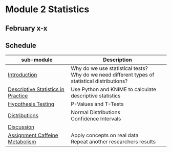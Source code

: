# Module 2 Statistics  

## February x-x

## Schedule


| sub-module|Description|
|---|---|
|[Introduction](https://bnorthan.github.io/inf-428-data-analytics-online/Module2/Statistics) | Why do we use statistical tests?<br> Why do we need different types of statistical distributions? |
|[Descriptive Statistics in Practice](https://bnorthan.github.io/inf-428-data-analytics-online/Module2/StatisticsInPractice) | Use Python and KNIME to calculate descriptive statistics|  
|[Hypothesis Testing](https://bnorthan.github.io/inf-428-data-analytics-online/Module2/PValuesTTests) | P-Values and T-Tests|  
|[Distributions](https://bnorthan.github.io/inf-428-data-analytics-online/Module2/Distributions) | Normal Distributions<br> Confidence Intervals|  
|[Discussion](https://bnorthan.github.io/inf-428-data-analytics-online/Module2/Discussion) | <br> |  
|[Assignment Caffeine Metabolism](https://bnorthan.github.io/inf-428-data-analytics-online/Module1/Assignment) | Apply concepts on real data<br> Repeat another researchers results |


